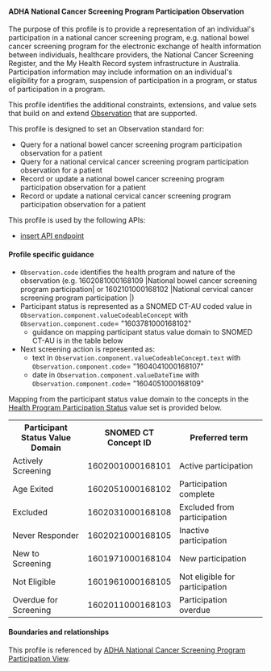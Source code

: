#### ADHA National Cancer Screening Program Participation Observation
The purpose of this profile is to provide a representation of an individual's participation in a national cancer screening program, e.g. national bowel cancer screening program for the electronic exchange of health information between individuals, healthcare providers, the National Cancer Screening Register, and the My Health Record system infrastructure in Australia. Participation information may include information on an individual's eligibility for a program, suspension of participation in a program, or status of participation in a program.

This profile identifies the additional constraints, extensions, and value sets that build on and extend [Observation](http://hl7.org/fhir/R4/observation.html) that are supported. 

This profile is designed to set an Observation standard for:
* Query for a national bowel cancer screening program participation observation for a patient
* Query for a national cervical cancer screening program participation observation for a patient
* Record or update a national bowel cancer screening program participation observation for a patient
* Record or update a national cervical cancer screening program participation observation for a patient

This profile is used by the following APIs:
* [insert API endpoint](StructureDefinition-TBD-1.html)


#### Profile specific guidance
- `Observation.code` identifies the health program and nature of the observation (e.g. 1602081000168109 \|National bowel cancer screening program participation\| or 1602101000168102 \|National cervical cancer screening program participation	\|)
- Participant status is represented as a SNOMED CT-AU coded value in `Observation.component.valueCodeableConcept` with `Observation.component.code`= "1603781000168102" 
  - guidance on mapping participant status value domain to SNOMED CT-AU is in the table below   
- Next screening action is represented as:
  - text in `Observation.component.valueCodeableConcept.text` with `Observation.component.code`= "1604041000168107" 
  - date in `Observation.component.valueDateTime` with `Observation.component.code`= "1604051000168109" 

Mapping from the participant status value domain to the concepts in the <a href="https://healthterminologies.gov.au/fhir/ValueSet/health-program-participation-status-1">Health Program Participation Status</a> value set is provided below.

<table class="list" style="width:100%">
    <colgroup>
       <col span="1" style="width: 30%;"/>
       <col span="1" style="width: 35%;"/>
       <col span="1" style="width: 35%;"/>
    </colgroup>
	<tbody>
      <tr>
        <th>Participant Status Value Domain</th>
        <th>SNOMED CT Concept ID</th>
        <th>Preferred term</th>
      </tr>
      <tr>
        <td>Actively Screening</td>
        <td>1602001000168101</td>
        <td>Active participation</td>
      </tr>
      <tr>
        <td>Age Exited</td>
        <td>1602051000168102</td>
        <td>Participation complete</td>
      </tr>
      <tr>
        <td>Excluded</td>
        <td>1602031000168108</td>
        <td>Excluded from participation</td>
      </tr>
      <tr>
        <td>Never Responder</td>
        <td>1602021000168105</td>
        <td>Inactive participation</td>
      </tr>
      <tr>
        <td>New to Screening</td>
        <td>1601971000168104</td>
        <td>New participation</td>
      </tr>
      <tr>
        <td>Not Eligible</td>
        <td>1601961000168105</td>
        <td>Not eligible for participation</td>
      </tr>
      <tr>
        <td>Overdue for Screening</td>
        <td>1602011000168103</td>
        <td>Participation overdue</td>
      </tr>
    </tbody>
</table>


#### Boundaries and relationships
This profile is referenced by 
[ADHA National Cancer Screening Program Participation View](StructureDefinition-dh-composition-ncspv-1.html). 
